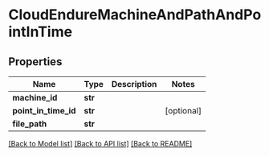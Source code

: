 # CloudEndureMachineAndPathAndPointInTime

## Properties
Name | Type | Description | Notes
------------ | ------------- | ------------- | -------------
**machine_id** | **str** |  |
**point_in_time_id** | **str** |  | [optional]
**file_path** | **str** |  |

[[Back to Model list]](API_README.md#documentation-for-models) [[Back to API list]](API_README.md#documentation-for-api-endpoints) [[Back to README]](API_README.md)

